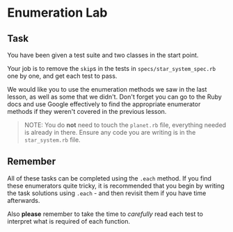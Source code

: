 # Enumeration Lab

## Task
You have been given a test suite and two classes in the start point. 

Your job is to remove the `skip`s in the tests in `specs/star_system_spec.rb` one by one, and get each test to pass.

We would like you to use the enumeration methods we saw in the last lesson, as well as some that we didn't. Don't forget you can go to the Ruby docs and use Google effectively to find the appropriate enumerator methods if they weren't covered in the previous lesson.

> NOTE: You do **not** need to touch the `planet.rb` file, everything needed is already in there. Ensure any code you are writing is in the `star_system.rb` file.

## Remember
All of these tasks can be completed using the `.each` method. If you find these enumerators quite tricky, it is recommended that you begin by writing the task solutions using `.each` - and then revisit them if you have time afterwards.

Also **please** remember to take the time to *carefully* read each test to interpret what is required of each function.
